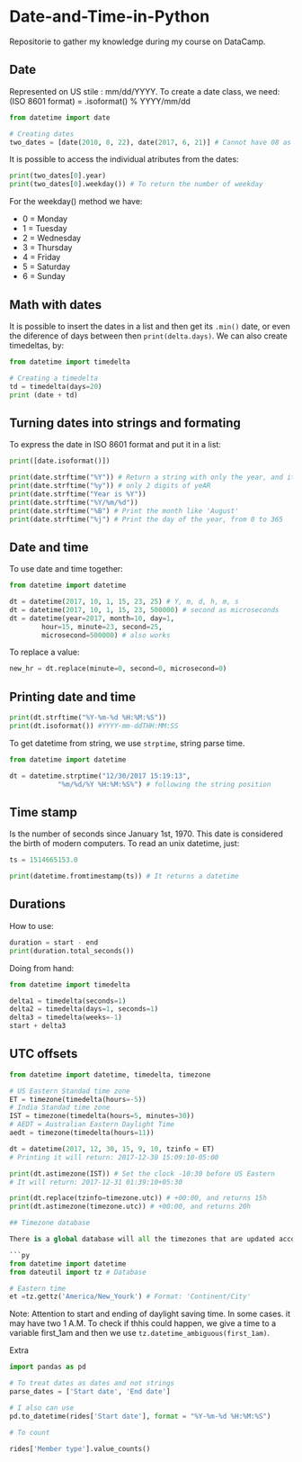 # Date-and-Time-in-Python
Repositorie to gather my knowledge during my course on DataCamp.

## Date

Represented on US stile : mm/dd/YYYY. To create a date class, we need:
(ISO 8601 format) = .isoformat() % YYYY/mm/dd

```py
from datetime import date

# Creating dates
two_dates = [date(2010, 8, 22), date(2017, 6, 21)] # Cannot have 08 as month, need to be 8
```

It is possible to access the individual atributes from the dates:

```py
print(two_dates[0].year)
print(two_dates[0].weekday()) # To return the number of weekday
```

For the weekday() method we have:

* 0 = Monday
* 1 = Tuesday
* 2 = Wednesday
* 3 = Thursday
* 4 = Friday
* 5 = Saturday
* 6 = Sunday

##  Math with dates

It is possible to insert the dates in a list and then get its `.min()` date, or even the diference of days between then `print(delta.days)`.
We can also create timedeltas, by:

```py
from datetime import timedelta

# Creating a timedelta
td = timedelta(days=20)
print (date + td)
```

## Turning dates into strings and formating

To express the date in ISO 8601 format and put it in a list:

```py
print([date.isoformat()])
```

```py
print(date.strftime("%Y")) # Return a string with only the year, and its 4 digits
print(date.strftime("%y")) # only 2 digits of yeAR
print(date.strftime("Year is %Y"))
print(date.strftime("%Y/%m/%d"))
print(date.strftime("%B") # Print the month like 'August'
print(date.strftime("%j") # Print the day of the year, from 0 to 365
```

## Date and time

To use date and time together:

```py
from datetime import datetime

dt = datetime(2017, 10, 1, 15, 23, 25) # Y, m, d, h, m, s 
dt = datetime(2017, 10, 1, 15, 23, 500000) # second as microseconds
dt = datetime(year=2017, month=10, day=1, 
	 	hour=15, minute=23, second=25,
		microsecond=500000) # also works
```
To replace a value:

```py
new_hr = dt.replace(minute=0, second=0, microsecond=0)
```

## Printing date and time

```py
print(dt.strftime("%Y-%m-%d %H:%M:%S"))
print(dt.isoformat()) #YYYY-mm-ddTHH:MM:SS
```

To get datetime from string, we use `strptime`, string parse time.

```py
from datetime import datetime

dt = datetime.strptime("12/30/2017 15:19:13", 
			"%m/%d/%Y %H:%M:%S%") # following the string position
```

## Time stamp

Is the number of seconds since January 1st, 1970. This date is considered the birth of modern computers.
To read an unix datetime, just:

```py
ts = 1514665153.0

print(datetime.fromtimestamp(ts)) # It returns a datetime
```

## Durations

How to use:

```py
duration = start - end
print(duration.total_seconds())
```

Doing from hand:
```py
from datetime import timedelta

delta1 = timedelta(seconds=1)
delta2 = timedelta(days=1, seconds=1)
delta3 = timedelta(weeks=-1)
start + delta3
```

## UTC offsets

```py 
from datetime import datetime, timedelta, timezone

# US Eastern Standad time zone
ET = timezone(timedelta(hours=-5))
# India Standad time zone
IST = timezone(timedelta(hours=5, minutes=30))
# AEDT = Australian Eastern Daylight Time
aedt = timezone(timedelta(hours=11))

dt = datetime(2017, 12, 30, 15, 9, 10, tzinfo = ET)
# Printing it will return: 2017-12-30 15:09:10-05:00

print(dt.astimezone(IST)) # Set the clock -10:30 before US Eastern
# It will return: 2017-12-31 01:39:10+05:30

print(dt.replace(tzinfo=timezone.utc)) # +00:00, and returns 15h
print(dt.astimezone(timezone.utc)) # +00:00, and returns 20h

## Timezone database

There is a global database will all the timezones that are updated accoding with the seasons.

```py
from datetime import datetime
from dateutil import tz # Database

# Eastern time
et =tz.gettz('America/New_Yourk') # Format: 'Continent/City'

```

Note: Attention to start and ending of daylight saving time. In some cases. it may have two 1 A.M. To check if thhis could happen, we give a time to a variable first_1am and then we use `tz.datetime_ambiguous(first_1am)`.

Extra
```py
import pandas as pd

# To treat dates as dates and not strings
parse_dates = ['Start date', 'End date']

# I also can use
pd.to_datetime(rides['Start date'], format = "%Y-%m-%d %H:%M:%S")

# To count

rides['Member type'].value_counts()
```


